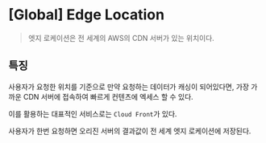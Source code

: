 # [Global] Edge Location

> 엣지 로케이션은 전 세계의 AWS의 CDN 서버가 있는 위치이다.

## 특징

사용자가 요청한 위치를 기준으로 만약 요청하는 데이터가 캐싱이 되어있다면, 가장 가까운 CDN 서버에 접속하여 빠르게 컨텐츠에 엑세스 할 수 있다.

이를 활용하는 대표적인 서비스로는 `Cloud Front`가 있다.

사용자가 한번 요청하면 오리진 서버의 결과값이 전 세계 엣지 로케이션에 저장된다.
